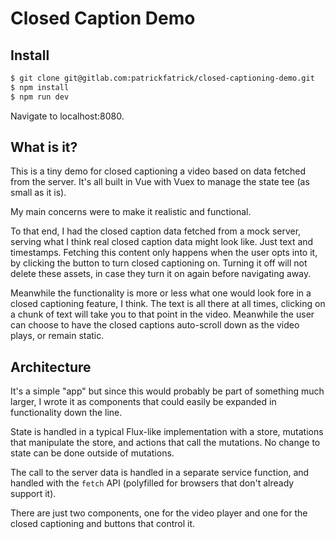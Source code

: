 # Closed Caption Demo

## Install

```bash
$ git clone git@gitlab.com:patrickfatrick/closed-captioning-demo.git
$ npm install
$ npm run dev
```

Navigate to localhost:8080.

## What is it?

This is a tiny demo for closed captioning a video based on data fetched from the server. It's all built in Vue with Vuex to manage the state tee (as small as it is).

My main concerns were to make it realistic and functional.

To that end, I had the closed caption data fetched from a mock server, serving what I think real closed caption data might look like. Just text and timestamps. Fetching this content only happens when the user opts into it, by clicking the button to turn closed captioning on. Turning it off will not delete these assets, in case they turn it on again before navigating away.

Meanwhile the functionality is more or less what one would look fore in a closed captioning feature, I think. The text is all there at all times, clicking on a chunk of text will take you to that point in the video. Meanwhile the user can choose to have the closed captions auto-scroll down as the video plays, or remain static.

## Architecture

It's a simple "app" but since this would probably be part of something much larger, I wrote it as components that could easily be expanded in functionality down the line. 

State is handled in a typical Flux-like implementation with a store, mutations that manipulate the store, and actions that call the mutations. No change to state can be done outside of mutations.

The call to the server data is handled in a separate service function, and handled with the `fetch` API (polyfilled for browsers that don't already support it).

There are just two components, one for the video player and one for the closed captioning and buttons that control it.
